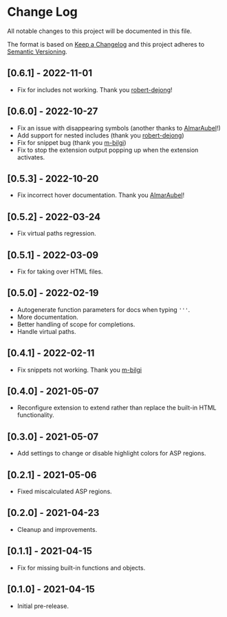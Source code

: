 # Change Log

All notable changes to this project will be documented in this file.

The format is based on [Keep a Changelog](http://keepachangelog.com/en/1.0.0/)
and this project adheres to [Semantic Versioning](http://semver.org/spec/v2.0.0.html).

## [0.6.1] - 2022-11-01

- Fix for includes not working. Thank you [robert-dejong](https://github.com/zbecknell/asp-classic-support/pull/22)!

## [0.6.0] - 2022-10-27

- Fix an issue with disappearing symbols (another thanks to [AlmarAubel](https://github.com/zbecknell/asp-classic-support/pull/18)!)
- Add support for nested includes (thank you [robert-dejong](https://github.com/zbecknell/asp-classic-support/pull/20))
- Fix for snippet bug (thank you [m-bilgi](https://github.com/zbecknell/asp-classic-support/pull/21))
- Fix to stop the extension output popping up when the extension activates.

## [0.5.3] - 2022-10-20

- Fix incorrect hover documentation. Thank you [AlmarAubel](https://github.com/zbecknell/asp-classic-support/pull/16)!

## [0.5.2] - 2022-03-24

- Fix virtual paths regression.

## [0.5.1] - 2022-03-09

- Fix for taking over HTML files.

## [0.5.0] - 2022-02-19

- Autogenerate function parameters for docs when typing `'''`.
- More documentation.
- Better handling of scope for completions.
- Handle virtual paths.

## [0.4.1] - 2022-02-11

- Fix snippets not working. Thank you [m-bilgi](https://github.com/zbecknell/asp-classic-support/issues/12)

## [0.4.0] - 2021-05-07

- Reconfigure extension to extend rather than replace the built-in HTML functionality.

## [0.3.0] - 2021-05-07

- Add settings to change or disable highlight colors for ASP regions.

## [0.2.1] - 2021-05-06

- Fixed miscalculated ASP regions.

## [0.2.0] - 2021-04-23

- Cleanup and improvements.

## [0.1.1] - 2021-04-15

- Fix for missing built-in functions and objects.

## [0.1.0] - 2021-04-15

- Initial pre-release.
